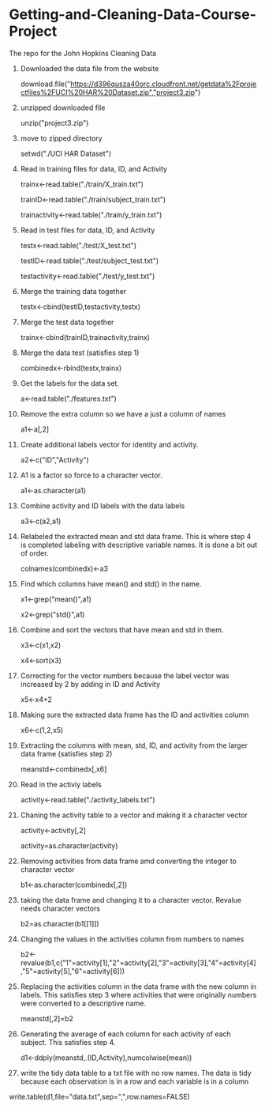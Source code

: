 Getting-and-Cleaning-Data-Course-Project
========================================

The repo for the John Hopkins Cleaning Data



1)	Downloaded the data file from the website

    download.file("https://d396qusza40orc.cloudfront.net/getdata%2Fprojectfiles%2FUCI%20HAR%20Dataset.zip","project3.zip")

2)	unzipped downloaded file

    unzip("project3.zip")

3)	move to zipped directory 

    setwd("./UCI HAR Dataset")

4)	Read in training files for data, ID, and Activity

    trainx<-read.table("./train/X_train.txt")

    trainID<-read.table("./train/subject_train.txt")

    trainactivity<-read.table("./train/y_train.txt")

5)	Read in test files for data, ID, and Activity

    testx<-read.table("./test/X_test.txt")

    testID<-read.table("./test/subject_test.txt")

    testactivity<-read.table("./test/y_test.txt")

6)	Merge the training data together

    testx<-cbind(testID,testactivity,testx)
    
    
7)	Merge the test data together

    trainx<-cbind(trainID,trainactivity,trainx)


8)	Merge the data test (satisfies step 1)

    combinedx<-rbind(testx,trainx)
    
9)	Get the labels for the data set.

    a<-read.table("./features.txt")

10)	Remove the extra column so we have a just a column of names

    a1<-a[,2]

11)	Create additional labels vector for identity and activity.

    a2<-c("ID","Activity")

3)	A1 is a factor so force to a character vector.

    a1<-as.character(a1)

14)	Combine activity and ID labels with the data labels

    a3<-c(a2,a1)
    
15)	Relabeled the extracted mean and std data frame.  This is where step 4 is completed labeling with descriptive variable names.  It is done a bit out of order.  

    colnames(combinedx)<-a3

16)	Find which columns have mean() and std() in the name.

    x1<-grep("mean()",a1)

	  x2<-grep("std()",a1)

17) Combine and sort the vectors that have mean and std in them.

    x3<-c(x1,x2)

    x4<-sort(x3)

18) Correcting for the vector numbers because the label vector was increased by 2 by adding in ID and Activity

    x5<-x4+2

19) Making sure the extracted data frame has the ID and activities column

    x6<-c(1,2,x5)

20) Extracting the columns with mean, std, ID, and activity from the larger data frame (satisfies step 2)

    meanstd<-combinedx[,x6]

21) Read in the activiy labels

    activity<-read.table("./activity_labels.txt")

22) Chaning the activity table to a vector and making it a character vector

    activity<-activity[,2]

    activity=as.character(activity)

23) Removing activities from data frame amd converting the integer to character vector

	b1<-as.character(combinedx[,2])

24) taking the data frame and changing it to a character vector.  Revalue needs character vectors

	b2=as.character(b1[[1]]) 
	
25)	Changing the values in the activities column from numbers to names

    b2<-revalue(b1,c("1"=activity[1],"2"=activity[2],"3"=activity[3],"4"=activity[4],"5"=activity[5],"6"=activity[6]))

26) Replacing the activities column in the data frame with the new column in labels. This satisfies step 3 where
activities that were originally numbers were converted to a descriptive name. 

    meanstd[,2]=b2


31) Generating the average of each column for each activity of each subject.  This satisfies step 4.

    d1<-ddply(meanstd,.(ID,Activity),numcolwise(mean))
  
32) write the tidy data table to a txt file with no row names.  The data is tidy because each observation is in 
a row  and each variable is in a column  

  write.table(d1,file="data.txt",sep=",",row.names=FALSE)
    
